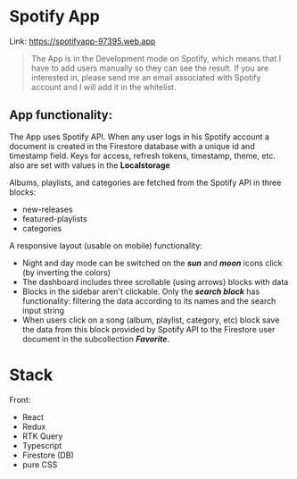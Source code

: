 
# Spotify App

Link: https://spotifyapp-97395.web.app

> The App is in the Development mode on Spotify, which means that I have to add users manually so they can see the result. If you are interested in, please send me an email associated with Spotify account and I will add it in the whitelist.

## App functionality:
The App uses Spotify API. When any user logs in his Spotify account a document is created in the Firestore database with a unique id and timestamp field. Keys for access, refresh tokens, timestamp, theme, etc. also are set with values in the **Localstorage**

Albums, playlists, and categories are fetched from the Spotify API in three blocks:
- new-releases
- featured-playlists
- categories

A responsive layout (usable on mobile) functionality:
- Night and day mode can be switched on the ***sun*** and ***moon*** icons click (by inverting the colors)
- The dashboard includes three scrollable (using arrows) blocks with data
- Blocks in the sidebar aren't clickable. Only the ***search block*** has functionality: filtering the data according to its names and the search input string
- When users click on a song (album, playlist, category, etc) block save the data from this block provided by Spotify API to the Firestore user document in the subcollection ***Favorite***.

# Stack

Front:
- React
- Redux
- RTK Query
- Typescript
- Firestore (DB)
- pure CSS

